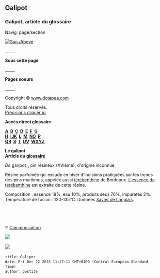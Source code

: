## Galipot
### Galipot, article du glossaire
 Navig. page/section

[![Sup./Above](_derived/up_cmp_themenoir010_up.gif)](g.html)

\_\_\_\_\_

**Sous cette page**

\_\_\_\_\_

**Pages soeurs**

\_\_\_\_\_

Copyright © www.dotapea.com

Tous droits réservés.  
[Précisions cliquer ici](droitscopie.html)

**Accès direct glossaire**

**[A](a.html)  [B](b.html)  [C](c.html)  [D](d.html)  [E](e.html)  [F](f.html)  [G](g.html)  
[H](h.html)  [IJK](ijk.html)  [L](l.html)  [M](m.html)  [NO](no.html)  [P](p.html)  
[QR](qr.html)  [S](s.html)  [T](t.html)  [UV](uv.html)  [WXYZ](wxyz.html)**

**Le galipot  
Article du [glossaire](glossaire.html)**

_De_ garipot_, pin résineux (XVIème), d'origine inconnue_

Résine parfumée qui exsude en hiver d'incisions pratiquées sur les troncs des pins maritimes, appelée aussi [térébenthine](terebenthine.html) de Bordeaux. [L'essence de térébenthine](essences.html#essencedeterebenthine) est extraite de cette résine.

Composition : essence 18%, eau 10%, produits secs 70%, impuretés 2%. Température de fusion : 120-135°C. Données [Xavier de Langlais](livres.html#langlais).



 

 ![](images/transparent122x1.gif)

![](images/flechebas.gif) [Communication](http://www.artrealite.com/annonceurs.htm) 

[![](https://cbonvin.fr/sites/regie.artrealite.com/visuels/campagne1.png)](index-2.html#20131014)

![](https://cbonvin.fr/sites/regie.artrealite.com/visuels/campagne2.png)
```
title: Galipot
date: Fri Dec 22 2023 11:27:11 GMT+0100 (Central European Standard Time)
author: postite
```
